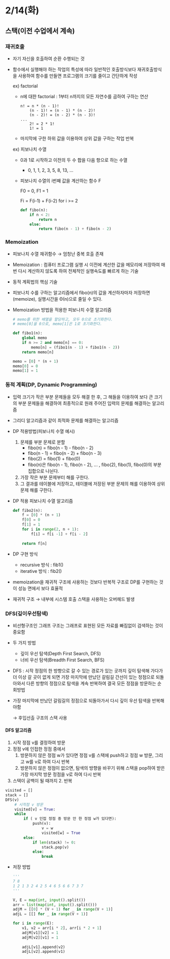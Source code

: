 # 2/14(화)

## 스택(이전 수업에서 계속)

### 재귀호출

* 자기 자신을 호출하여 순환 수행되는 것

* 함수에서 실행해야 하는 작업의 특성에 따라 일반적인 호출방식보다 재귀호출방식을 사용하여 함수를 만들면 프로그램의 크기를 줄이고 간단하게 작성

  ex) factorial

  * n에 대한 factorial : 1부터 n까지의 모든 자연수를 곱하여 구하는 연산

    ```
    n! = n * (n - 1)!
    	(n - 1)! = (n - 1) * (n - 2)!
    	(n - 2)! = (n - 2) * (n - 3)!
    ...
    	2! = 2 * 1!
    	1! = 1
    ```

  * 마지막에 구한 하위 값을 이용하여 상위 값을 구하는 작업 반복

  ex) 피보나치 수열

  * 0과 1로 시작하고 이전의 두 수 합을 다음 항으로 하는 수열

    * 0, 1, 1, 2, 3, 5, 8, 13, ...

  * 피보나치 수열의 i번째 값을 계산하는 함수 F

    F0 = 0, F1 = 1

    Fi = F(i-1) + F(i-2)  for i >= 2

    ```python
    def fibo(n):
        if n < 2:
            return n
        else:
            return fibo(n - 1) + fibo(n - 2)
    ```



### Memoization

* 피보나치 수열 재귀함수 → 엄청난 중복 호출 존재

* Memoization : 컴퓨터 프로그램 실행 시 이전에 계산한 값을 메모리에 저장하여 매번 다시 계산하지 않도록 하여 전체적인 실행속도를 빠르게 하는 기술

* 동적 계획법의 핵심 기술

* 피보나치 수를 구하는 알고리즘에서 fibo(n)의 값을 계산하자마자 저장하면(memoize), 실행시간을 Θ(n)으로 줄일 수 있다.

* Memoization 방법을 적용한 피보나치 수열 알고리즘

  ```python
  # memo를 위한 배열을 할당하고, 모두 0으로 초기화한다.
  # memo[0]을 0으로, memo[1]은 1로 초기화한다.
  
  def fibo1(n):
      global memo
      if n >= 2 and memo[n] == 0:
          memo[n] = (fibo1(n - 1) + fibo1(n - 2))
      return memo[n]
  
  memo = [0] * (n + 1)
  memo[0] = 0
  memo[1] = 1
  ```



### 동적 계획(DP, Dynamic Programming)

* 입력 크기가 작은 부분 문제들을 모두 해결 한 후, 그 해들을 이용하여 보다 큰 크기의 부분 문제들을 해결하여 최종적으로 원래 주어진 입력의 문제를 해결하는 알고리즘

* 그리디 알고리즘과 같이 최적화 문제를 해결하는 알고리즘

* DP 적용방법(피보나치 수열 예시)

  1. 문제를 부분 문제로 분할
     * fibo(n) = fibo(n - 1) - fibo(n - 2)
     * fibo(n - 1) = fibo(n - 2) + fibo(n - 3)
     * fibo(2) = fibo(1) + fibo(0)
     * fibo(n)은 fibo(n - 1), fibo(n - 2), ... , fibo(2), fibo(1), fibo(0)의 부분집합으로 나뉜다.
  2. 가장 작은 부분 문제부터 해를 구한다.
  3. 그 결과를 테이블에 저장하고, 테이블에 저장된 부분 문제의 해를 이용하여 상위 문제 해를 구한다.

* DP 적용 피보나치 수열 알고리즘

  ```python
  def fibo2(n):
      f = [0] * (n + 1)
      f[0] = 0
      f[1] = 1
      for i in range(2, n + 1):
          f[i] = f[i -1] + f[i - 2]
          
      return f[n]
  ```

* DP 구현 방식

  * recursive 방식 : fib1()
  * iterative 방식 : fib2()

* memoization을 재귀적 구조에 사용하는 것보다 반복적 구조로 DP를 구현하는 것이 성능 면에서 보다 효율적

* 재귀적 구조 → 내부에 시스템 호출 스택을 사용하는 오버헤드 발생



### DFS(깊이우선탐색)

* 비선형구조인 그래프 구조는 그래프로 표현된 모든 자료를 빠짐없이 검색하는 것이 중요함

* 두 가지 방법

  * 깊이 우선 탐색(Depth First Search, DFS)
  * 너비 우선 탐색(Breadth First Search, BFS)

* DFS : 시작 정점의 한 방향으로 갈 수 있는 경로가 있는 곳까지 깊이 탐색해 가다가 더 이상 갈 곳이 없게 되면 가장 마지막에 만났던 갈림길 간선이 있는 정점으로 되돌아와서 다른 방향의 정점으로 탐색을 계속 반복하여 결국 모든 정점을 방문하는 순회방법

* 가장 마지막에 만났던 갈림길의 정점으로 되돌아가서 다시 깊이 우선 탐색을 반복해야함

  → 후입선출 구조의 스택 사용

#### DFS 알고리즘

1. 시작 정점 v를 결정하여 방문
2. 정점 v에 인접한 정점 중에서
   1. 방문하지 않은 정점 w가 있다면 정점 v를 스택에 push하고 정점 w 방문, 그리고 w를 v로 하여 다시 반복
   2. 방문하지 않은 정점이 없으면, 탐색의 방향을 바꾸기 위해 스택을 pop하여 받은 가장 마지막 방문 정점을 v로 하여 다시 반복
3. 스택이 공백이 될 때까지 2. 반복

```python
visited = []
stack = []
DFS(v)
	# 시작점 v 방문
    visited[v] = True:
    while
    	if ( v 인접 정점 중 방문 안 한 정점 w가 있다면):
            push(v):
                v = w
                visited[w] = True
        else:
            if len(stack) != 0:
                stack.pop(v)
            else:
                break
```



* 저장 방법

  ```python
  '''
  7 8
  1 2 1 3 2 4 2 5 4 6 5 6 6 7 3 7
  '''
  
  V, E = map(int, input().split())
  arr = list(map(int, input().split()))
  adjM = [[0] * (V + 1) for _ in range(V + 1)]
  adjL = [[] for _ in range(V + 1)]
  
  for i in range(E):
      v1, v2 = arr[i * 2], arr[i * 2 + 1]
      adjM[v1][v2] = 1
      adjM[v2][v1] = 1
      
      adjL[v1].append(v2)
      adjL[v2].append(v1)
  ```

  


